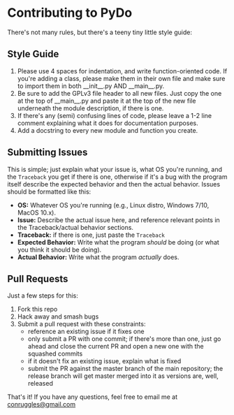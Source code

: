 # Contributing to PyDo

There's not many rules, but there's a teeny tiny little style guide:

## Style Guide
1. Please use 4 spaces for indentation, and write function-oriented code. If you're adding a class, please make them in their own file and make sure to import them in both \_\_init\_\_.py AND \_\_main\_\_.py.
2. Be sure to add the GPLv3 file header to all new files. Just copy the one at the top of \_\_main\_\_.py and paste it at the top of the new file underneath the module description, if there is one.
3. If there's any (semi) confusing lines of code, please leave a 1-2 line comment explaining what it does for documentation purposes.
4. Add a docstring to every new module and function you create.

## Submitting Issues
This is simple; just explain what your issue is, what OS you're running, and the `Traceback` you get if there is one, otherwise if it's a bug with the program itself describe the expected behavior and then the actual behavior. Issues should be formatted like this:

* __OS:__ Whatever OS you're running (e.g., Linux distro, Windows 7/10, MacOS 10.x).
* __Issue:__ Describe the actual issue here, and reference relevant points in the Traceback/actual behavior sections.
* __Traceback:__ if there is one, just paste the `Traceback`
* __Expected Behavior:__ Write what the program _should_ be doing (or what you think it should be doing).
* __Actual Behavior:__ Write what the program _actually_ does.

## Pull Requests
Just a few steps for this:

1. Fork this repo
2. Hack away and smash bugs
3. Submit a pull request with these constraints:
    * reference an existing issue if it fixes one
    * only submit a PR with one commit; if there's more than one, just go ahead and close the current PR and open a new one with the squashed commits
    * if it doesn't fix an existing issue, explain what is fixed
    * submit the PR against the master branch of the main repository; the release branch will get master merged into it as versions are, well, released

That's it! If you have any questions, feel free to email me at [conruggles@gmail.com](mailto:conruggles@gmail.com)
